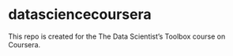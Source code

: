 # datasciencecoursera
This repo is created for the The Data Scientist’s Toolbox course on Coursera.
